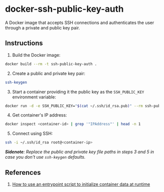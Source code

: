 # docker-ssh-public-key-auth

A Docker image that accepts SSH connections and authenticates the user through a private and public
key pair.

## Instructions

1. Build the Docker image:
```bash
docker build --rm -t ssh-public-key-auth .
```

2. Create a public and private key pair:
```bash
ssh-keygen
```

3. Start a container providing it the public key as the `SSH_PUBLIC_KEY` environment variable:
```bash
docker run -d -e SSH_PUBLIC_KEY="$(cat ~/.ssh/id_rsa.pub)" --rm ssh-public-key-auth
```

4. Get container's IP address:
```bash
docker inspect <container-id> | grep '"IPAddress"' | head -n 1
```

5. Connect using SSH:
```bash
ssh -i ~/.ssh/id_rsa root@<container-ip>
```

_**Sidenote**: Replace the public and private key file paths in steps 3 and 5 in case you don't use
`ssh-keygen` defaults._

## References

1. [How to use an entrypoint script to initialize container data at runtime][1]

[1]: https://success.docker.com/article/use-a-script-to-initialize-stateful-container-data
